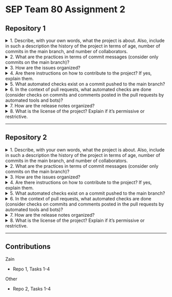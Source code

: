 # SEP Team 80 Assignment 2

## Repository 1

<!-- MARKDOWN-AUTO-DOCS:START (CODE:src=./repo1/q1.md) -->
<!-- The below code snippet is automatically added from ./repo1/q1.md -->

<details>
   <summary>
      1. Describe, with your own words, what the project is about. Also, include in such a description the history of the project in terms of age, number of commits in the main branch, and number of collaborators.
</summary>



</details>

<!-- MARKDOWN-AUTO-DOCS:END -->

<!-- MARKDOWN-AUTO-DOCS:START (CODE:src=./repo1/q2.md) -->
<!-- The below code snippet is automatically added from ./repo1/q2.md -->

<details>
   <summary>
      2. What are the practices in terms of commit messages (consider only commits on the main branch)?
</summary>



</details>

<!-- MARKDOWN-AUTO-DOCS:END -->

<!-- MARKDOWN-AUTO-DOCS:START (CODE:src=./repo1/q3.md) -->
<!-- The below code snippet is automatically added from ./repo1/q3.md -->

<details>
   <summary>
      3. How are the issues organized?
</summary>



</details>

<!-- MARKDOWN-AUTO-DOCS:END -->

<!-- MARKDOWN-AUTO-DOCS:START (CODE:src=./repo1/q4.md) -->
<!-- The below code snippet is automatically added from ./repo1/q4.md -->

<details>
   <summary>
      4. Are there instructions on how to contribute to the project? If yes, explain them.
</summary>



</details>

<!-- MARKDOWN-AUTO-DOCS:END -->

<!-- MARKDOWN-AUTO-DOCS:START (CODE:src=./repo1/q5.md) -->
<!-- The below code snippet is automatically added from ./repo1/q5.md -->

<details>
   <summary>
      5. What automated checks exist on a commit pushed to the main branch?
</summary>



</details>

<!-- MARKDOWN-AUTO-DOCS:END -->

<!-- MARKDOWN-AUTO-DOCS:START (CODE:src=./repo1/q6.md) -->
<!-- The below code snippet is automatically added from ./repo1/q6.md -->

<details>
   <summary>
      6. In the context of pull requests, what automated checks are done (consider checks on commits and comments posted in the pull requests by automated tools and bots)?
</summary>



</details>

<!-- MARKDOWN-AUTO-DOCS:END -->

<!-- MARKDOWN-AUTO-DOCS:START (CODE:src=./repo1/q7.md) -->
<!-- The below code snippet is automatically added from ./repo1/q7.md -->

<details>
   <summary>
      7. How are the release notes organized?
</summary>



</details>

<!-- MARKDOWN-AUTO-DOCS:END -->

<!-- MARKDOWN-AUTO-DOCS:START (CODE:src=./repo1/q8.md) -->
<!-- The below code snippet is automatically added from ./repo1/q8.md -->

<details>
   <summary>
      8. What is the license of the project? Explain if it’s permissive or restrictive.
</summary>



</details>

<!-- MARKDOWN-AUTO-DOCS:END -->

---

## Repository 2

<!-- MARKDOWN-AUTO-DOCS:START (CODE:src=./repo2/q1.md) -->
<!-- The below code snippet is automatically added from ./repo2/q1.md -->

<details>
   <summary>
      1. Describe, with your own words, what the project is about. Also, include in such a description the history of the project in terms of age, number of commits in the main branch, and number of collaborators.
</summary>



</details>

<!-- MARKDOWN-AUTO-DOCS:END -->

<!-- MARKDOWN-AUTO-DOCS:START (CODE:src=./repo2/q2.md) -->
<!-- The below code snippet is automatically added from ./repo2/q2.md -->

<details>
   <summary>
      2. What are the practices in terms of commit messages (consider only commits on the main branch)?
</summary>



</details>

<!-- MARKDOWN-AUTO-DOCS:END -->

<!-- MARKDOWN-AUTO-DOCS:START (CODE:src=./repo2/q3.md) -->
<!-- The below code snippet is automatically added from ./repo2/q3.md -->

<details>
   <summary>
      3. How are the issues organized?
</summary>



</details>

<!-- MARKDOWN-AUTO-DOCS:END -->

<!-- MARKDOWN-AUTO-DOCS:START (CODE:src=./repo2/q4.md) -->
<!-- The below code snippet is automatically added from ./repo2/q4.md -->

<details>
   <summary>
      4. Are there instructions on how to contribute to the project? If yes, explain them.
</summary>



</details>

<!-- MARKDOWN-AUTO-DOCS:END -->

<!-- MARKDOWN-AUTO-DOCS:START (CODE:src=./repo2/q5.md) -->
<!-- The below code snippet is automatically added from ./repo2/q5.md -->

<details>
   <summary>
      5. What automated checks exist on a commit pushed to the main branch?
</summary>



</details>

<!-- MARKDOWN-AUTO-DOCS:END -->

<!-- MARKDOWN-AUTO-DOCS:START (CODE:src=./repo2/q6.md) -->
<!-- The below code snippet is automatically added from ./repo2/q6.md -->

<details>
   <summary>
      6. In the context of pull requests, what automated checks are done (consider checks on commits and comments posted in the pull requests by automated tools and bots)?
</summary>



</details>

<!-- MARKDOWN-AUTO-DOCS:END -->

<!-- MARKDOWN-AUTO-DOCS:START (CODE:src=./repo2/q7.md) -->
<!-- The below code snippet is automatically added from ./repo2/q7.md -->

<details>
   <summary>
      7. How are the release notes organized?
</summary>



</details>

<!-- MARKDOWN-AUTO-DOCS:END -->

<!-- MARKDOWN-AUTO-DOCS:START (CODE:src=./repo2/q8.md) -->
<!-- The below code snippet is automatically added from ./repo2/q8.md -->

<details>
   <summary>
      8. What is the license of the project? Explain if it’s permissive or restrictive.
</summary>



</details>

<!-- MARKDOWN-AUTO-DOCS:END -->


---
## Contributions

<!-- MARKDOWN-AUTO-DOCS:START (CODE:src=./contributions.md) -->
<!-- The below code snippet is automatically added from ./contributions.md -->

Zain
- Repo 1, Tasks 1-4

Other
- Repo 2, Tasks 1-4

<!-- MARKDOWN-AUTO-DOCS:END -->
